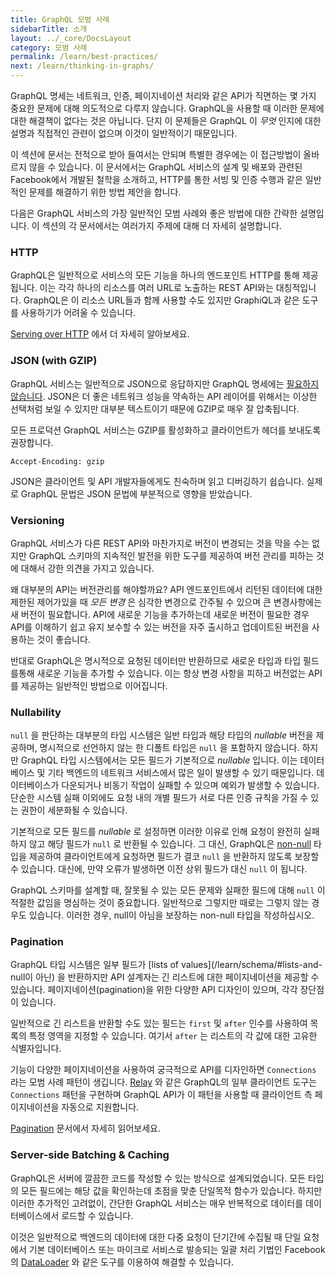 ```yaml
---
title: GraphQL 모범 사례
sidebarTitle: 소개
layout: ../_core/DocsLayout
category: 모범 사례
permalink: /learn/best-practices/
next: /learn/thinking-in-graphs/
---
```


GraphQL 명세는 네트워크, 인증, 페이지네이션 처리와 같은 API가 직면하는 몇 가지 중요한 문제에 대해 의도적으로 다루지 않습니다. GraphQL을 사용할 때 이러한 문제에 대한 해결책이 없다는 것은 아닙니다. 단지 이 문제들은 GraphQL 이 *무엇* 인지에 대한 설명과 직접적인 관련이 없으며 이것이 일반적이기 때문입니다.

이 섹션에 문서는 전적으로 받아 들여서는 안되며 특별한 경우에는 이 접근방법이 올바르지 않을 수 있습니다. 이 문서에서는 GraphQL 서비스의 설계 및 배포와 관련된 Facebook에서 개발된 철학을 소개하고, HTTP를 통한 서빙 및 인증 수행과 같은 일반적인 문제를 해결하기 위한 방법 제안을 합니다.

다음은 GraphQL 서비스의 가장 일반적인 모범 사례와 좋은 방법에 대한 간략한 설명입니다. 이 섹션의 각 문서에서는 여러가지 주제에 대해 더 자세히 설명합니다.

### HTTP

GraphQL은 일반적으로 서비스의 모든 기능을 하나의 엔드포인트 HTTP를 통해 제공됩니다. 이는 각각 하나의 리소스를 여러 URL로 노출하는 REST API와는 대칭적입니다. GraphQL은 이 리소스 URL들과 함께 사용할 수도 있지만 GraphiQL과 같은 도구를 사용하기가 어려울 수 있습니다.

[Serving over HTTP](/learn/serving-over-http/) 에서 더 자세히 알아보세요.


### JSON (with GZIP)

GraphQL 서비스는 일반적으로 JSON으로 응답하지만 GraphQL 명세에는 [필요하지 않습니다](http://facebook.github.io/graphql/#sec-Serialization-Format). JSON은 더 좋은 네트워크 성능을 약속하는 API 레이어를 위해서는 이상한 선택처럼 보일 수 있지만 대부분 텍스트이기 때문에 GZIP로 매우 잘 압축됩니다.

모든 프로덕션 GraphQL 서비스는 GZIP를 활성화하고 클라이언트가 헤더를 보내도록 권장합니다.

```
Accept-Encoding: gzip
```

JSON은 클라이언트 및 API 개발자들에게도 친숙하며 읽고 디버깅하기 쉽습니다. 실제로 GraphQL 문법은 JSON 문법에 부분적으로 영향을 받았습니다.


### Versioning

GraphQL 서비스가 다른 REST API와 마찬가지로 버전이 변경되는 것을 막을 수는 없지만 GraphQL 스키마의 지속적인 발전을 위한 도구를 제공하여 버전 관리를 피하는 것에 대해서 강한 의견을 가지고 있습니다.

왜 대부분의 API는 버전관리를 해야할까요? API 엔드포인트에서 리턴된 데이터에 대한 제한된 제어가있을 때 *모든 변경* 은 심각한 변경으로 간주될 수 있으며 큰 변경사항에는 새 버전이 필요합니다. API에 새로운 기능을 추가하는데 새로운 버전이 필요한 경우 API를 이해하기 쉽고 유지 보수할 수 있는 버전을 자주 출시하고 업데이트된 버전을 사용하는 것이 좋습니다.

반대로 GraphQL은 명시적으로 요청된 데이터만 반환하므로 새로운 타입과 타입 필드를통해 새로운 기능을 추가할 수 있습니다. 이는 항상 변경 사항을 피하고 버전없는 API를 제공하는 일반적인 방법으로 이어집니다.

### Nullability

`null` 을 판단하는 대부분의 타입 시스템은 일반 타입과 해당 타입의 *nullable* 버전을 제공하며, 명시적으로 선언하지 않는 한 디폴트 타입은 `null` 을 포함하지 않습니다. 하지만 GraphQL 타입 시스템에서는 모든 필드가 기본적으로 *nullable* 입니다. 이는 데이터베이스 및 기타 백엔드의 네트워크 서비스에서 많은 일이 발생할 수 있기 때문입니다. 데이터베이스가 다운되거나 비동기 작업이 실패할 수 있으며 예외가 발생할 수 있습니다. 단순한 시스템 실패 이외에도 요청 내의 개별 필드가 서로 다른 인증 규칙을 가질 수 있는 권한이 세분화될 수 있습니다.

기본적으로 모든 필드를 *nullable* 로 설정하면 이러한 이유로 인해 요청이 완전히 실패하지 않고 해당 필드가 `null` 로 반환될 수 있습니다. 그 대신, GraphQL은 [non-null](/learn/schema/#lists-and-non-null) 타입을 제공하여 클라이언트에게 요청하면 필드가 결코 `null` 을 반환하지 않도록 보장할 수 있습니다. 대신에, 만약 오류가 발생하면 이전 상위 필드가 대신 `null` 이 됩니다.

GraphQL 스키마를 설계할 때, 잘못될 수 있는 모든 문제와 실패한 필드에 대해 `null` 이 적절한 값임을 명심하는 것이 중요합니다. 일반적으로 그렇지만 때로는 그렇지 않는 경우도 있습니다. 이러한 경우, null이 아님을 보장하는 non-null 타입을 작성하십시오.

### Pagination

GraphQL 타입 시스템은 일부 필드가 [lists of values](/learn/schema/#lists-and-null이 아닌) 을 반환하지만 API 설계자는 긴 리스트에 대한 페이지네이션을 제공할 수 있습니다. 페이지네이션(pagination)을 위한 다양한 API 디자인이 있으며, 각각 장단점이 있습니다.

일반적으로 긴 리스트을 반환할 수도 있는 필드는 `first` 및 `after` 인수를 사용하여 목록의 특정 영역을 지정할 수 있습니다. 여기서 `after` 는 리스트의 각 값에 대한 고유한 식별자입니다.

기능이 다양한 페이지네이션을 사용하여 궁극적으로 API를 디자인하면 `Connections` 라는 모범 사례 패턴이 생깁니다. [Relay](https://facebook.github.io/relay/) 와 같은 GraphQL의 일부 클라이언트 도구는 `Connections` 패턴을 구현하며 GraphQL API가 이 패턴을 사용할 때 클라이언트 측 페이지네이션을 자동으로 지원합니다.

[Pagination](/learn/pagination/) 문서에서 자세히 읽어보세요.


### Server-side Batching & Caching

GraphQL은 서버에 깔끔한 코드를 작성할 수 있는 방식으로 설계되었습니다. 모든 타입의 모든 필드에는 해당 값을 확인하는데 초점을 맞춘 단일목적 함수가 있습니다. 하지만 이러한 추가적인 고려없이, 간단한 GraphQL 서비스는 매우 반복적으로 데이터를 데이터베이스에서 로드할 수 있습니다.

이것은 일반적으로 백엔드의 데이터에 대한 다중 요청이 단기간에 수집될 때 단일 요청에서 기본 데이터베이스 또는 마이크로 서비스로 발송되는 일괄 처리 기법인 Facebook의 [DataLoader](https://github.com/facebook/dataloader) 와 같은 도구를 이용하여 해결할 수 있습니다.
